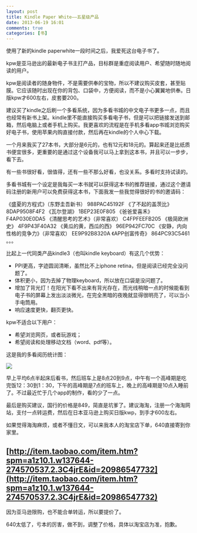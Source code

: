 ```yaml
---
layout: post
title: Kindle Paper White——五星级产品
date: 2013-06-19 16:01
comments: true
categories: [书]
---
```


使用了新的kindle paperwhite一段时间之后，我爱死这台电子书了。

kpw是亚马逊出的最新电子书主打产品，目标群是重症阅读用户、希望随时随地阅读的用户。

kpw是阅读者的随身物件，不是需要供奉的宝物，所以不建议购买皮套，甚至贴膜。它应该随时出现在你的背包、口袋中，方便阅读，而不是小心翼翼地供奉。日版kpw才600左右，皮套要200。

建议买了kindle之后刷一个多看系统，因为多看书城的中文电子书更多一点，而且也经常有新书上架。kindle里不能直接购买多看电子书，但是可以把链接发送到邮箱，然后电脑上或者手机上购买。我更喜欢的流程是在手机多看app书城浏览购买好电子书，使用苹果内购直接付款，然后再在kindle的个人中心下载。

一个月来我买了27本书，大部分是6元的，也有12元和18元的。算起来还是比纸质书便宜很多，更重要的是通过这个设备我可以马上拿到这本书，并且可以一步步，看下去。

有一些书很好看，很值得，还有一些不那么好看，也没关系。多看时支持试读的。

多看书城有一个设定是我每买一本书就可以获得这本书的推荐链接，通过这个邀请码注册的新用户可以免费获得这本书，下面我发一些我觉得很好的书的邀请码：

《盛夏的方程式》（东野圭吾新书） 988PAC45192F
《了不起的盖茨比》 8DAP9508F4F2
《瓦尔登湖》 1BEP23E0F805
《爸爸爱喜禾》 F4AP030E0DA5
《清醒思考的艺术》（非常喜欢） C4FPFEEFB205
《极简欧洲史》 4F9P43F40A32
《黄瓜的黄，西瓜的西》 96EP942FC70C
《安静，内向性格的竞争力》（非常喜欢） EE9P92B8320A
《APP创富传奇》 864PC93C5461
。。。

比起上一代同类产品kindle3（也叫kindle keyboard）有这几个优势：

* PPI更高，字迹圆润清晰，虽然比不上iphone retina，但是阅读已经完全没问题了。
* 体积更小，因为去掉了物理keyboard，所以放在口袋是没问题了。
* 增加了背光灯！在阳光下看不出来有背光存在，而光线稍暗一点的时候能看到电子书的屏幕上发出淡淡微光，在完全黑暗的夜晚就显得很明亮了，可以当小手电筒用。
* 响应速度更快，翻页更快。

kpw不适合以下用户：

* 希望浏览网页，或者玩游戏；
* 希望阅读和处理移动文档（word、pdf等）。

这是我的多看阅历统计图：

![](http://ww2.sinaimg.cn/large/79b328c9jw1e5t9q7ci0dj20l20rewfn.jpg)

早上平均6点半起床后看书，然后班车上是8点20到9点，中午有一个高峰期是吃完饭12：30到1：30，下午的高峰期是7点的班车上，晚上的高峰期是10点入睡前了。不过最近忙于几个app的制作，看的少了一点。

最后是购买建议，国行的价格是849，简直是坑爹了。建议海淘，注册一个海淘网站，支付一点转运费，然后在日本亚马逊上购买日版kwp，到手才600左右。

如果觉得海淘麻烦，或者不懂日文，可以来我本人的淘宝店下单，640直接寄到你家里。

[http://item.taobao.com/item.htm?spm=a1z10.1.w137644-274570537.2.3C4jrE&id=20986547732](http://item.taobao.com/item.htm?spm=a1z10.1.w137644-274570537.2.3C4jrE&id=20986547732)
------

因为亚马逊限购，也不能合单转运，所以要提价了。

640太低了，亏本的厉害，做不到，调整了价格，具体以淘宝店为准，抱歉。